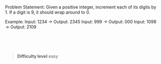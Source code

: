 Problem Statement:
Given a positive integer, increment each of its digits by 1. If a digit is 9, it should wrap around to 0.

Example:
Input: 1234 → Output: 2345
Input: 999 → Output: 000
Input: 1098 → Output: 2109



<br><br><br>

> **Difficulty level**
> easy
